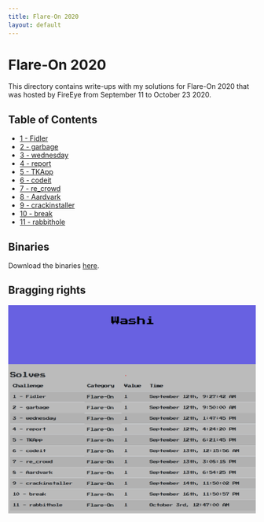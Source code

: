 ```yaml
---
title: Flare-On 2020
layout: default
---
```


# Flare-On 2020

This directory contains write-ups with my solutions for Flare-On 2020 that was hosted by FireEye from September 11 to October 23 2020. 

## Table of Contents

- [1 - Fidler](1)
- [2 - garbage](2)
- [3 - wednesday](3)
- [4 - report](4)
- [5 - TKApp](5)
- [6 - codeit](6)
- [7 - re_crowd](7)
- [8 - Aardvark](8)
- [9 - crackinstaller](9)
- [10 - break](10)
- [11 - rabbithole](11)

## Binaries
Download the binaries [here](http://flare-on.com/files/Flare-On7_Challenges.zip).


## Bragging rights

![Achievements screen](solved-screenshot.png)